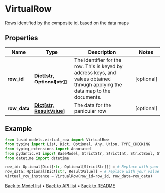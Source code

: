 # VirtualRow

Rows identified by the composite id, based on the data maps
## Properties
Name | Type | Description | Notes
------------ | ------------- | ------------- | -------------
**row_id** | **Dict[str, Optional[str]]** | The identifier for the row. This is keyed by address keys, and values obtained through applying the data map to the documents. | [optional] 
**row_data** | [**Dict[str, ResultValue]**](ResultValue.md) | The data for the particular row | [optional] 
## Example

```python
from lusid.models.virtual_row import VirtualRow
from typing import List, Dict, Optional, Any, Union, TYPE_CHECKING
from typing_extensions import Annotated
from pydantic.v1 import BaseModel, StrictStr, StrictInt, StrictBool, StrictFloat, StrictBytes, Field, validator, ValidationError, conlist, constr
from datetime import datetime

row_id: Optional[Dict[str, Optional[StrictStr]]] = # Replace with your value
row_data: Optional[Dict[str, ResultValue]] = # Replace with your value
virtual_row_instance = VirtualRow(row_id=row_id, row_data=row_data)

```

[Back to Model list](../README.md#documentation-for-models) &#8226; [Back to API list](../README.md#documentation-for-api-endpoints) &#8226; [Back to README](../README.md)

